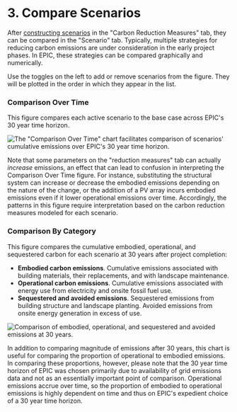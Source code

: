 # 3. Compare Scenarios

After [constructing scenarios](carbon-reduction-measures/scenarios.md) in the "Carbon Reduction Measures" tab, they can be compared in the "Scenario" tab. Typically, multiple strategies for reducing carbon emissions are under consideration in the early project phases. In EPIC, these strategies can be compared graphically and numerically.

Use the toggles on the left to add or remove scenarios from the figure. They will be plotted in the order in which they appear in the list.

### Comparison Over Time

This figure compares each active scenario to the base case across EPIC's 30 year time horizon.

![The "Comparison Over Time" chart facilitates comparison of scenarios' cumulative emissions over EPIC's 30 year time horizon.](<../../.gitbook/assets/2022-06-14 18\_09\_02-EPIC Assessment-01.jpg>)

Note that some parameters on the "reduction measures" tab can actually _increase_ emissions, an effect that can lead to confusion in interpreting the Comparison Over Time figure. For instance, substituting the structural system can increase or decrease the embodied emissions depending on the nature of the change, or the addition of a PV array incurs embodied emissions even if it lower operational emissions over time. Accordingly, the patterns in this figure require interpretation based on the carbon reduction measures modeled for each scenario.

### Comparison By Category

This figure compares the cumulative embodied, operational, and sequestered carbon for each scenario at 30 years after project completion:

* **Embodied carbon emissions**. Cumulative emissions associated with building materials, their replacements, and with landscape maintenance.
* **Operational carbon emissions**. Cumulative emissions associated with energy use from electricity and onsite fossil fuel use.
* **Sequestered and avoided emissions**. Sequestered emissions from building structure and landscape planting. Avoided emissions from onsite energy generation in excess of use.

![Comparison of embodied, operational, and sequestered and avoided emissions at 30 years.](<../../.gitbook/assets/2022-06-14 18\_09\_02-EPIC Assessment-01 (1).jpg>)

In addition to comparing magnitude of emissions after 30 years, this chart is useful for comparing the proportion of operational to embodied emissions. In comparing these proportions, however, please note that the 30 year time horizon of EPIC was chosen primarily due to availability of grid emissions data and not as an essentially important point of comparison. Operational emissions accrue over time, so the proportion of embodied to operational emissions is highly dependent on time and thus on EPIC's expedient choice of a 30 year time horizon.

